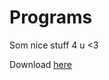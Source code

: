 # Programs
Som nice stuff 4 u &lt;3

Download [here](https://github.com/xlplex/Programs/releases/tag/v1.0)
